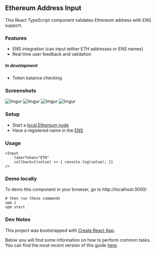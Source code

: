 ## Ethereum Address Input

This React TypeScript component validates Ethereum address with ENS support.

### Features
* ENS integration (can input ieither ETH addresses or ENS names)
* Real time user feedback and validation
##### In development
* Token balance checking

### Screenshots
![Imgur](https://i.imgur.com/x93jjTR.png)
![Imgur](https://i.imgur.com/aic4CsM.png)
![Imgur](https://i.imgur.com/s50KU0v.png)
![Imgur](https://i.imgur.com/3tYqanX.png)

### Setup
* Start a [local Ethereum node](https://github.com/ethereum/go-ethereum/wiki/geth)
* Have a registered name in the [ENS](https://docs.ens.domains/en/latest/)

### Usage
```
<Input
    takerToken="ETH"
    callback={(value) => { console.log(value); }}
/>
```

### Demo locally
To demo this component in your browser, go to http://localhost:3000/
```
# then run these commands
npm i
npm start
```

### Dev Notes

This project was bootstrapped with [Create React App](https://github.com/facebookincubator/create-react-app).

Below you will find some information on how to perform common tasks.<br>
You can find the most recent version of this guide [here](https://github.com/facebookincubator/create-react-app/blob/master/packages/react-scripts/template/README.md).
